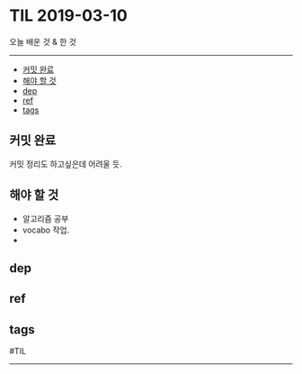 # TIL 2019-03-10

오늘 배운 것 & 한 것

--------------------------


- [커밋 완료](#커밋-완료)
- [해야 할 것](#해야-할-것)
- [dep](#dep)
- [ref](#ref)
- [tags](#tags)

## 커밋 완료

커밋 정리도 하고싶은데 어려울 듯.

## 해야 할 것

- 알고리즘 공부
- vocabo 작업.
- 

## dep

## ref

## tags
  #TIL



--------------------------


 